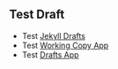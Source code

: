 ## Test Draft

* Test [Jekyll Drafts](http://jekyllrb.com/docs/drafts/)
* Test [Working Copy App](http://workingcopyapp.com)
* Test [Drafts App](http://agiletortoise.com/drafts/)